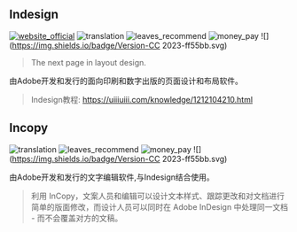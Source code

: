 ## Indesign
[![website_official](https://gitbook07.oss-cn-hangzhou.aliyuncs.com/website_official.svg)](https://www.adobe.com/products/indesign.html) ![translation](https://gitbook07.oss-cn-hangzhou.aliyuncs.com/translation.svg) ![leaves_recommend](https://gitbook07.oss-cn-hangzhou.aliyuncs.com/leaves_rec.svg) ![money_pay](https://gitbook07.oss-cn-hangzhou.aliyuncs.com/money_pay.svg) ![](https://img.shields.io/badge/Version-CC 2023-ff55bb.svg)

> The next page in layout design.

由Adobe开发和发行的面向印刷和数字出版的页面设计和布局软件。

> Indesign教程: https://uiiiuiii.com/knowledge/1212104210.html

## Incopy
![translation](https://gitbook07.oss-cn-hangzhou.aliyuncs.com/translation.svg) ![leaves_recommend](https://gitbook07.oss-cn-hangzhou.aliyuncs.com/leaves_rec.svg) ![money_pay](https://gitbook07.oss-cn-hangzhou.aliyuncs.com/money_pay.svg) ![](https://img.shields.io/badge/Version-CC 2023-ff55bb.svg)

由Adobe开发和发行的文字编辑软件,与Indesign结合使用。

> 利用 InCopy，文案人员和编辑可以设计文本样式、跟踪更改和对文档进行简单的版面修改，而设计人员可以同时在 Adobe InDesign 中处理同一文档 - 而不会覆盖对方的文稿。

